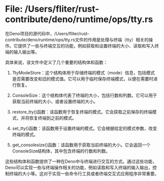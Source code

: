 # File: /Users/fliter/rust-contribute/deno/runtime/ops/tty.rs

在Deno项目的源代码中，/Users/fliter/rust-contribute/deno/runtime/ops/tty.rs文件的作用是处理与终端（tty）相关的操作。它提供了一些与终端交互的功能，例如获取和设置终端的大小、读取和写入终端的输入输出等。

具体来说，该文件中定义了几个重要的结构体和函数：

1. TtyModeStore：这个结构体用于存储终端的模式（mode）信息，包括模式是否需要改变和旧的模式值。它可以用于临时保存终端模式，以便在需要时进行恢复。

2. ConsoleSize：这个结构体代表了终端的大小，包括行数和列数。它可以用于获取当前终端的大小，或者设置终端的大小。

3. restore_tty()函数：该函数用于恢复终端的模式。它会获取之前保存的终端模式，并将恢复终端到之前的模式。

4. set_tty()函数：该函数用于设置终端的模式。它会根据给定的模式参数，改变终端的模式。

5. get_consolesize()函数：该函数用于获取当前终端的大小。它会返回一个ConsoleSize结构体，其中包含终端的行数和列数。

这些结构体和函数提供了一种在Deno中与终端进行交互的方式。通过这些功能，Deno可以实现一些与终端操作相关的功能，例如读取和写入终端的输入输出，控制终端的大小等。这对于实现一些命令行工具或者终端交互式应用程序非常重要。

